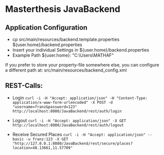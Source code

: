 Masterthesis JavaBackend
========================

Application Configuration
-------------------------
* cp src/main/resources/backend.template.properties ${user.home}/backend.properties
* Insert your individual Settings in ${user.home}/backend.properties
* Example Path ${user.home}: "C:\Users\MATHAF"

If you prefer to store your property-file somewhere else, you can configure a 
different path at: src/main/resources/backend_config.xml

REST-Calls: 
-----------
* Login
`curl -i -H "Accept: application/json" -H "Content-Type: application/x-www-form-urlencoded" -X POST -d "username=franz&password=123" http://localhost:8080/JavaBackend/rest/auth/login`

* Logout
`curl -i -H "Accept: application/json" -X GET http://localhost:8080/JavaBackend/rest/auth/logout`

* Receive Secured Places
`curl -i -H "Accept: application/json" --basic -u franz:123 -X GET "http://127.0.0.1:8080/JavaBackend/rest/secure/places?location=48.13661,11.57709"`
